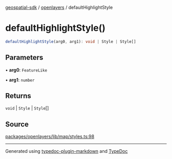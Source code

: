 [geospatial-sdk](../../index.md) / [openlayers](../index.md) / defaultHighlightStyle

# defaultHighlightStyle()

```ts
defaultHighlightStyle(arg0, arg1): void | Style | Style[]
```

## Parameters

• **arg0**: `FeatureLike`

• **arg1**: `number`

## Returns

`void` \| `Style` \| `Style`[]

## Source

[packages/openlayers/lib/map/styles.ts:98](https://github.com/jahow/geospatial-sdk/blob/eda8b4f/packages/openlayers/lib/map/styles.ts#L98)

***

Generated using [typedoc-plugin-markdown](https://www.npmjs.com/package/typedoc-plugin-markdown) and [TypeDoc](https://typedoc.org/)
